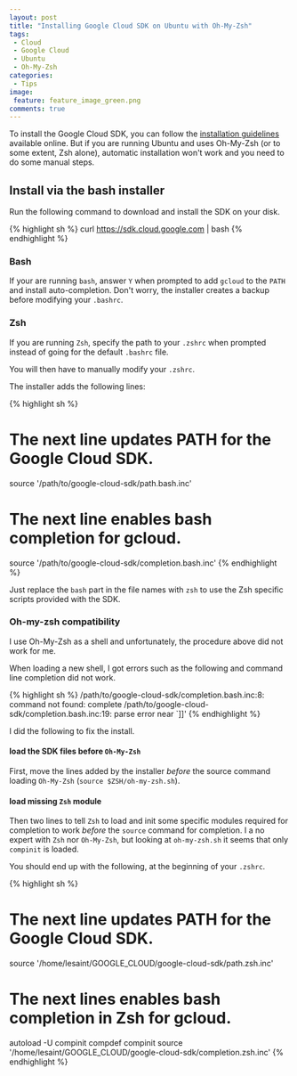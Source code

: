 ```yaml
---
layout: post
title: "Installing Google Cloud SDK on Ubuntu with Oh-My-Zsh"
tags:
 - Cloud
 - Google Cloud
 - Ubuntu
 - Oh-My-Zsh
categories:
 - Tips
image:
 feature: feature_image_green.png
comments: true
---
```


To install the Google Cloud SDK, you can follow the [installation guidelines](https://cloud.google.com/sdk/) available online. But if you are running Ubuntu and uses Oh-My-Zsh (or to some extent, Zsh alone), automatic installation won't work and you need to do some manual steps.


## Install via the bash installer

Run the following command to download and install the SDK on your disk.

{% highlight sh %}
curl https://sdk.cloud.google.com | bash
{% endhighlight %}

### Bash

If your are running ```bash```, answer ```Y``` when prompted to add ```gcloud``` to the ```PATH``` and install auto-completion. Don't worry, the installer creates a backup before modifying your ```.bashrc```.

### Zsh

If you are running ```Zsh```, specify the path to your ```.zshrc``` when prompted instead of going for the default ```.bashrc``` file.

You will then have to manually modify your ```.zshrc```.

The installer adds the following lines:

{% highlight sh %}
# The next line updates PATH for the Google Cloud SDK.
source '/path/to/google-cloud-sdk/path.bash.inc'

# The next line enables bash completion for gcloud.
source '/path/to/google-cloud-sdk/completion.bash.inc'
{% endhighlight %}

Just replace the ```bash``` part in the file names with ```zsh``` to use the Zsh specific scripts provided with the SDK.

### Oh-my-zsh compatibility

I use Oh-My-Zsh as a shell and unfortunately, the procedure above did not work for me.

When loading a new shell, I got errors such as the following and command line completion did not work.

{% highlight sh %}
/path/to/google-cloud-sdk/completion.bash.inc:8: command not found: complete
/path/to/google-cloud-sdk/completion.bash.inc:19: parse error near `]]'
{% endhighlight %}

I did the following to fix the install.

#### load the SDK files before `Oh-My-Zsh`

First, move the lines added by the installer _before_ the source command loading `Oh-My-Zsh` (```source $ZSH/oh-my-zsh.sh```).

#### load missing `Zsh` module

Then two lines to tell `Zsh` to load and init some specific modules required for completion to work _before_ the `source` command for completion. I a no expert with `Zsh` nor `Oh-My-Zsh`, but looking at `oh-my-zsh.sh` it seems that only `compinit` is loaded.

You should end up with the following, at the beginning of your `.zshrc`.

{% highlight sh %}
# The next line updates PATH for the Google Cloud SDK.
source '/home/lesaint/GOOGLE_CLOUD/google-cloud-sdk/path.zsh.inc'

# The next lines enables bash completion in Zsh for gcloud. 
autoload -U compinit compdef
compinit
source '/home/lesaint/GOOGLE_CLOUD/google-cloud-sdk/completion.zsh.inc'
{% endhighlight %}
